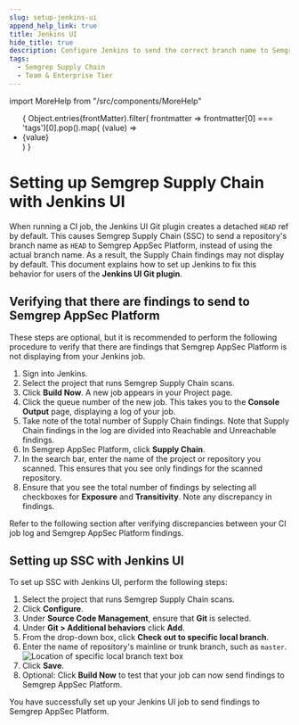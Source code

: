 ```yaml
---
slug: setup-jenkins-ui
append_help_link: true
title: Jenkins UI
hide_title: true
description: Configure Jenkins to send the correct branch name to Semgrep AppSec Platform.
tags:
  - Semgrep Supply Chain
  - Team & Enterprise Tier
---
```


import MoreHelp from "/src/components/MoreHelp"

<ul id="tag__badge-list">
{
Object.entries(frontMatter).filter(
    frontmatter => frontmatter[0] === 'tags')[0].pop().map(
    (value) => <li class='tag__badge-item'>{value}</li> )
}
</ul>

# Setting up Semgrep Supply Chain with Jenkins UI

When running a CI job, the Jenkins UI Git plugin creates a detached `HEAD` ref by default. This causes Semgrep Supply Chain (SSC) to send a repository's branch name as `HEAD` to Semgrep AppSec Platform, instead of using the actual branch name. As a result, the Supply Chain findings may not display by default. This document explains how to set up Jenkins to fix this behavior for users of the **Jenkins UI Git plugin**.

## Verifying that there are findings to send to Semgrep AppSec Platform

These steps are optional, but it is recommended to perform the following procedure to verify that there are findings that Semgrep AppSec Platform is not displaying from your Jenkins job.

1. Sign into Jenkins.
2. Select the project that runs Semgrep Supply Chain scans.
3. Click **Build Now**. A new job appears in your Project page.
4. Click the queue number of the new job. This takes you to the **Console Output** page, displaying a log of your job.
5. Take note of the total number of Supply Chain findings. Note that Supply Chain findings in the log are divided into Reachable and Unreachable findings.
5. In Semgrep AppSec Platform, click **Supply Chain**.
6. In the search bar, enter the name of the project or repository you scanned. This ensures that you see only findings for the scanned repository.
7. Ensure that you see the total number of findings by selecting all checkboxes for **Exposure** and **Transitivity**. Note any discrepancy in findings.

Refer to the following section after verifying discrepancies between your CI job log and Semgrep AppSec Platform findings.

## Setting up SSC with Jenkins UI

To set up SSC with Jenkins UI, perform the following steps:

1. Select the project that runs Semgrep Supply Chain scans.
1. Click **Configure**.
1. Under **Source Code Management**, ensure that **Git** is selected.
1. Under **Git > Additional behaviors** click **Add**.
1. From the drop-down box, click **Check out to specific local branch**.
1. Enter the name of repository's mainline or trunk branch, such as `master`. 
![Location of specific local branch text box](/img/jenkins-specific-local-branch.png#bordered)
1. Click **Save**.
1. Optional: Click **Build Now** to test that your job can now send findings to Semgrep AppSec Platform.

You have successfully set up your Jenkins UI job to send findings to Semgrep AppSec Platform.

<MoreHelp />
